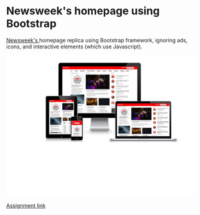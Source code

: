 <h1>Newsweek's homepage using Bootstrap</h1>
<a href="https://www.newsweek.com/">Newsweek's </a>homepage replica using Bootstrap framework, ignoring ads, icons, and interactive elements (which use Javascript).

![Screenshot](ProjectScreenshot.jpg)

<a href="https://www.theodinproject.com/courses/html5-and-css3/lessons/using-bootstrap">Assignment link</a>